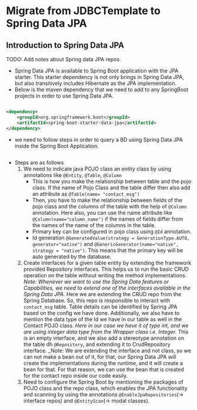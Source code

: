 # Migrate from JDBCTemplate to Spring Data JPA

## Introduction to Spring Data JPA

TODO: Add notes about Spring data JPA repos.

* Spring Data JPA is available to Spring Boot application with the JPA starter. This starter dependency is not only
  brings in Spring Data JPA, but also transitively includes Hibernate as the JPA implementation.
* Below is the maven dependency that we need to add to any SpringBoot projects in order to use Spring Data JPA.

````xml

<dependency>
    <groupId>org.springframework.boot</groupId>
    <artifactId>spring-boot-starter-data-jpa</artifactId>
</dependency>
````

* we need to follow steps in order to query a BD using Spring Data JPA inside the Spring Boot Application.

````java

````

+ Steps are as follows
    1. We need to indicate java POJO class an entity class by using annotations like `@Entity`, `@Table`, `@Column`
        + This is how you make the relationship between table and the pojo class. If the name of Pojo Class and the
          table differ then also add an attribute
          as ``@Table(name= "contact_msg")``
        + Then, you have to make the relationship between fields of the pojo class and the columns of the table with the
          help of ``@Column`` annotation. Here also, you can use the name attribute like ``@Column(name="column_name")``
          if the names of fields differ from the names of the name of the columns in the table.
        + Primary key can be configured in pojo class using ``@Id`` annotation.
        + Id generation ``@GeneratedValue(strategy = GenerationType.AUTO, generator="native")``
          and ``@GenericGenerator(name="native", strategy = "native")``. This means that the primary key will be auto
          generated by the database.
    2. Create interfaces for a given table entity by extending the framework provided Repository interfaces. This helps
       us to run the basic CRUD operation on the table without writing the method implementations. _Note: Whenever we
       want to use the Spring Data features or Capabilities, we need to extend one of the interfaces available in the
       Spring Data JPA._ Here we are extending the CRUD repo from the Spring Database. So, this repo is responsible to
       interact with ``contact_msg`` table. Table details can be identified by Spring JPA based on the config we have
       done. Additionally, we also have to mention the data type of the Id we have in our table as well in the Contact
       POJO class. _Here in our case we have it of type int, and we are using integer data type from the Wrapper class
       i.e. Integer._ This is an empty interface, and we also add a stereotype annotation on the table
       dh ``@Repository``, and extending it to CrudRepository interface. _Note: We are extending the interface and not
       class, so we can not make a bean out of it, for that, our Spring Data JPA will create the implementations during
       the runtime, and it will create a bean for that. For that reason, we can use the bean that is created for the
       contact repo inside our code easily.
    3. Need to configure the Spring Boot by mentioning the packages of POJO class and the repo class, which enables the
       JPA functionality and scanning by using the annotations ``@EnableJpaRepositories``(-> interface repos)
       and ``@EntityScan``(-> modal classes). 